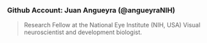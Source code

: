 ### Github Account: Juan Angueyra (@angueyraNIH)
> Research Fellow at the National Eye Institute (NIH, USA)
> Visual neuroscientist and development biologist.
